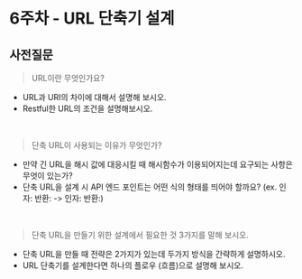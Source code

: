 # 6주차 - URL 단축기 설계

## 사전질문

> URL이란 무엇인가요?
  - URL과 URI의 차이에 대해서 설명해 보시오.
  - Restful한 URL의 조건을 설명해보시오.

<br>

> 단축 URL이 사용되는 이유가 무엇인가?
  - 만약 긴 URL을 해시 값에 대응시킬 때 해시함수가 이용되어지는데 요구되는 사항은 무엇이 있는가?
  - 단축 URL을 설계 시 API 엔드 포인트는 어떤 식의 형태를 띄어야 할까요? (ex. 인자: 반환: -> 인자: 반환:)

<br>

> 단축 URL을 만들기 위한 설계에서 필요한 것 3가지를 말해 보시오.
  - 단축 URL을 만들 때 전략은 2가지가 있는데 두가지 방식을 간략하게 설명하시오.
  - URL 단축기를 설계한다면 하나의 플로우 (흐름)으로 설명해 보시오.
